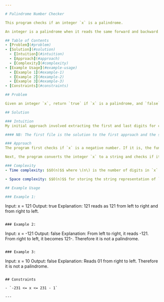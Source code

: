 ```yaml
---

# Palindrome Number Checker

This program checks if an integer `x` is a palindrome.

An integer is a palindrome when it reads the same forward and backward.

## Table of Contents
- [Problem](#problem)
- [Solution](#solution)
  - [Intuition](#intuition)
  - [Approach](#approach)
  - [Complexity](#complexity)
- [Example Usage](#example-usage)
  - [Example 1](#example-1)
  - [Example 2](#example-2)
  - [Example 3](#example-3)
- [Constraints](#constraints)

## Problem

Given an integer `x`, return `true` if `x` is a palindrome, and `false` otherwise.

## Solution

### Intuition
My initial approach involved extracting the first and last digits for comparison. However, I later found that this method did not cover all cases. I then switched to converting the integer to a string, which proved to be effective.

#### NB: The first file is the solution to the first approach and the second file is the second approach which is more effedtive.

### Approach
The program first checks if `x` is a negative number. If it is, the function returns `false` since negative numbers cannot be palindromes.

Next, the program converts the integer `x` to a string and checks if it reads the same from left to right and from right to left.

### Complexity
- Time complexity: $$O(n)$$ where \(n\) is the number of digits in `x`.

- Space complexity: $$O(n)$$ for storing the string representation of `x`.

## Example Usage

### Example 1:

```
Input: x = 121
Output: true
Explanation: 121 reads as 121 from left to right and from right to left.
```

### Example 2:

```
Input: x = -121
Output: false
Explanation: From left to right, it reads -121. From right to left, it becomes 121-. Therefore it is not a palindrome.
```

### Example 3:

```
Input: x = 10
Output: false
Explanation: Reads 01 from right to left. Therefore it is not a palindrome.
```

## Constraints

- `-231 <= x <= 231 - 1`

---
```


